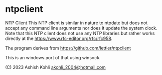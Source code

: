 # ntpclient
NTP Client
This NTP client is similar in nature to ntpdate but does not accept any command line arguments nor does it update the system clock. Note that this NTP client does not use any NTP libraries but rather works directly at the https://www.rfc-editor.org/rfc/rfc958.

The program derives from https://github.com/lettier/ntpclient

This is an windows port of that using winsock.

(C) 2023 Ashish Kohli
akohli_2004@hotmail.com
